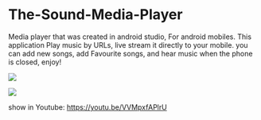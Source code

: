 # The-Sound-Media-Player
Media player that was created in android studio, For android mobiles.
This application Play music by URLs, live stream it directly to your mobile.
you can add new songs, add Favourite songs, and hear music when the phone is closed,
enjoy!



![](gif.gif)


![](https://i.makeagif.com/media/4-23-2021/OPxv7D.gif)


show in Youtube:
https://youtu.be/VVMpxfAPlrU
